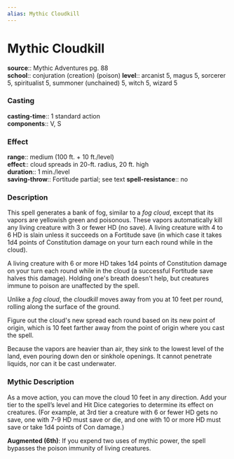 ```yaml
---
alias: Mythic Cloudkill
---
```


# Mythic Cloudkill

**source**:: Mythic Adventures pg. 88  
**school**:: conjuration (creation) (poison)
**level**:: arcanist 5, magus 5, sorcerer 5, spiritualist 5, summoner (unchained) 5, witch 5, wizard 5

### Casting 

**casting-time**:: 1 standard action  
**components**:: V, S

### Effect 

**range**:: medium (100 ft. + 10 ft./level)  
**effect**:: cloud spreads in 20-ft. radius, 20 ft. high  
**duration**:: 1 min./level  
**saving-throw**:: Fortitude partial; see text
**spell-resistance**:: no

### Description 

This spell generates a bank of fog, similar to a *fog cloud*, except that its vapors are yellowish green and poisonous. These vapors automatically kill any living creature with 3 or fewer HD (no save). A living creature with 4 to 6 HD is slain unless it succeeds on a Fortitude save (in which case it takes 1d4 points of Constitution damage on your turn each round while in the cloud).  
  
A living creature with 6 or more HD takes 1d4 points of Constitution damage on your turn each round while in the cloud (a successful Fortitude save halves this damage). Holding one's breath doesn't help, but creatures immune to poison are unaffected by the spell.  
  
Unlike a *fog cloud*, the *cloudkill* moves away from you at 10 feet per round, rolling along the surface of the ground.  
  
Figure out the cloud's new spread each round based on its new point of origin, which is 10 feet farther away from the point of origin where you cast the spell.  
  
Because the vapors are heavier than air, they sink to the lowest level of the land, even pouring down den or sinkhole openings. It cannot penetrate liquids, nor can it be cast underwater.

### Mythic Description

As a move action, you can move the cloud 10 feet in any direction. Add your tier to the spell’s level and Hit Dice categories to determine its effect on creatures. (For example, at 3rd tier a creature with 6 or fewer HD gets no save, one with 7-9 HD must save or die, and one with 10 or more HD must save or take 1d4 points of Con damage.)  
  
**Augmented (6th)**: If you expend two uses of mythic power, the spell bypasses the poison immunity of living creatures.

